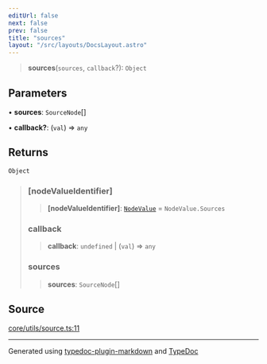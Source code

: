 ```yaml
---
editUrl: false
next: false
prev: false
title: "sources"
layout: "/src/layouts/DocsLayout.astro"
---
```


> **sources**(`sources`, `callback`?): `Object`

## Parameters

• **sources**: `SourceNode`[]

• **callback?**: (`val`) => `any`

## Returns

`Object`

> ### [nodeValueIdentifier]
>
> > **[nodeValueIdentifier]**: [`NodeValue`](/api/enumerations/nodevalue/) = `NodeValue.Sources`
>
> ### callback
>
> > **callback**: `undefined` \| (`val`) => `any`
>
> ### sources
>
> > **sources**: `SourceNode`[]
>

## Source

[core/utils/source.ts:11](https://github.com/edwinlzs/chainflow/blob/022a530/src/core/utils/source.ts#L11)

***

Generated using [typedoc-plugin-markdown](https://www.npmjs.com/package/typedoc-plugin-markdown) and [TypeDoc](https://typedoc.org/)

